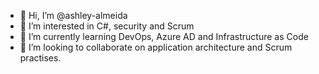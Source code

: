 - 👋 Hi, I’m @ashley-almeida
- 👀 I’m interested in C#, security and Scrum
- 🌱 I’m currently learning DevOps, Azure AD and Infrastructure as Code
- 💞️ I’m looking to collaborate on application architecture and Scrum practises.
<!---
ashley-almeida/ashley-almeida is a ✨ special ✨ repository because its `README.md` (this file) appears on your GitHub profile.
You can click the Preview link to take a look at your changes.
--->
